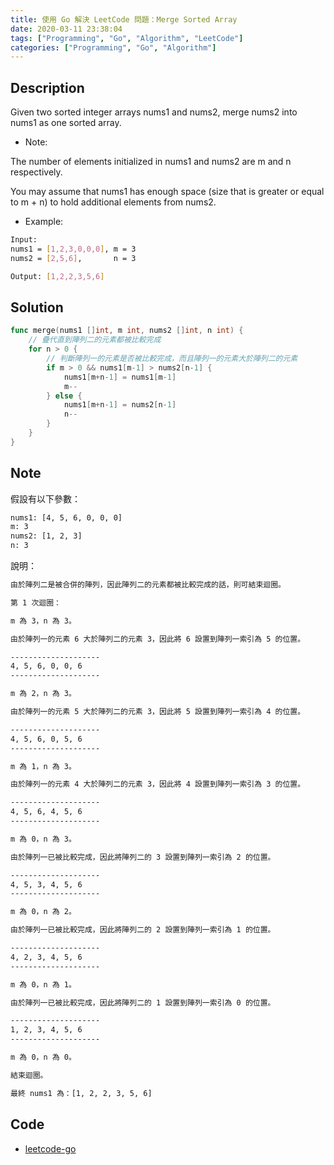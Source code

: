 ```yaml
---
title: 使用 Go 解決 LeetCode 問題：Merge Sorted Array
date: 2020-03-11 23:38:04
tags: ["Programming", "Go", "Algorithm", "LeetCode"]
categories: ["Programming", "Go", "Algorithm"]
---
```


## Description

Given two sorted integer arrays nums1 and nums2, merge nums2 into nums1 as one sorted array.

- Note:

The number of elements initialized in nums1 and nums2 are m and n respectively.

You may assume that nums1 has enough space (size that is greater or equal to m + n) to hold additional elements from nums2.

- Example:

```bash
Input:
nums1 = [1,2,3,0,0,0], m = 3
nums2 = [2,5,6],       n = 3

Output: [1,2,2,3,5,6]
```

## Solution

```go
func merge(nums1 []int, m int, nums2 []int, n int) {
	// 疊代直到陣列二的元素都被比較完成
	for n > 0 {
		// 判斷陣列一的元素是否被比較完成，而且陣列一的元素大於陣列二的元素
		if m > 0 && nums1[m-1] > nums2[n-1] {
			nums1[m+n-1] = nums1[m-1]
			m--
		} else {
			nums1[m+n-1] = nums2[n-1]
			n--
		}
	}
}
```

## Note

假設有以下參數：

```bash
nums1: [4, 5, 6, 0, 0, 0]
m: 3
nums2: [1, 2, 3]
n: 3
```

說明：

```bash
由於陣列二是被合併的陣列，因此陣列二的元素都被比較完成的話，則可結束迴圈。

第 1 次迴圈：

m 為 3，n 為 3。

由於陣列一的元素 6 大於陣列二的元素 3，因此將 6 設置到陣列一索引為 5 的位置。

--------------------
4, 5, 6, 0, 0, 6
--------------------

m 為 2，n 為 3。

由於陣列一的元素 5 大於陣列二的元素 3，因此將 5 設置到陣列一索引為 4 的位置。

--------------------
4, 5, 6, 0, 5, 6
--------------------

m 為 1，n 為 3。

由於陣列一的元素 4 大於陣列二的元素 3，因此將 4 設置到陣列一索引為 3 的位置。

--------------------
4, 5, 6, 4, 5, 6
--------------------

m 為 0，n 為 3。

由於陣列一已被比較完成，因此將陣列二的 3 設置到陣列一索引為 2 的位置。

--------------------
4, 5, 3, 4, 5, 6
--------------------

m 為 0，n 為 2。

由於陣列一已被比較完成，因此將陣列二的 2 設置到陣列一索引為 1 的位置。

--------------------
4, 2, 3, 4, 5, 6
--------------------

m 為 0，n 為 1。

由於陣列一已被比較完成，因此將陣列二的 1 設置到陣列一索引為 0 的位置。

--------------------
1, 2, 3, 4, 5, 6
--------------------

m 為 0，n 為 0。

結束迴圈。

最終 nums1 為：[1, 2, 2, 3, 5, 6]
```

## Code

- [leetcode-go](https://github.com/memochou1993/leetcode-go)
